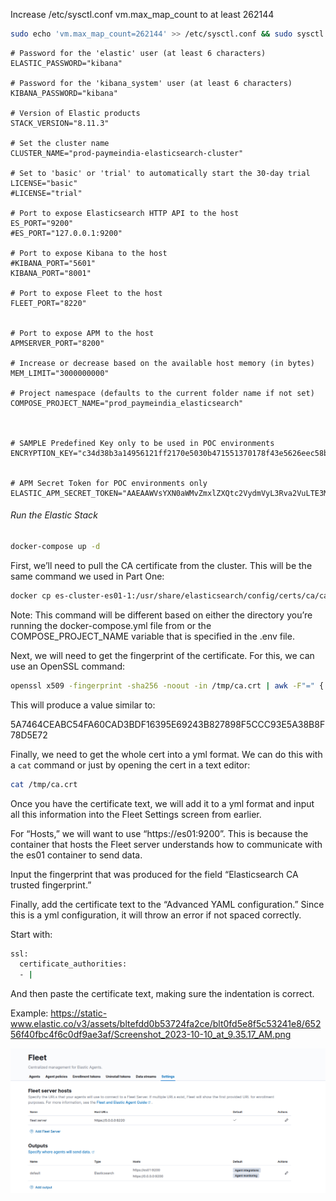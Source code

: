 Increase /etc/sysctl.conf vm.max_map_count to at least 262144
```bash
sudo echo 'vm.max_map_count=262144' >> /etc/sysctl.conf && sudo sysctl -w vm.max_map_count=262144
```

```dotenv
# Password for the 'elastic' user (at least 6 characters)
ELASTIC_PASSWORD="kibana"

# Password for the 'kibana_system' user (at least 6 characters)
KIBANA_PASSWORD="kibana"

# Version of Elastic products
STACK_VERSION="8.11.3"

# Set the cluster name
CLUSTER_NAME="prod-paymeindia-elasticsearch-cluster"

# Set to 'basic' or 'trial' to automatically start the 30-day trial
LICENSE="basic"
#LICENSE="trial"

# Port to expose Elasticsearch HTTP API to the host
ES_PORT="9200"
#ES_PORT="127.0.0.1:9200"

# Port to expose Kibana to the host
#KIBANA_PORT="5601"
KIBANA_PORT="8001"

# Port to expose Fleet to the host
FLEET_PORT="8220"


# Port to expose APM to the host
APMSERVER_PORT="8200"

# Increase or decrease based on the available host memory (in bytes)
MEM_LIMIT="3000000000"

# Project namespace (defaults to the current folder name if not set)
COMPOSE_PROJECT_NAME="prod_paymeindia_elasticsearch"



# SAMPLE Predefined Key only to be used in POC environments
ENCRYPTION_KEY="c34d38b3a14956121ff2170e5030b471551370178f43e5626eec58b04a30fae2"


# APM Secret Token for POC environments only
ELASTIC_APM_SECRET_TOKEN="AAEAAWVsYXN0aWMvZmxlZXQtc2VydmVyL3Rva2VuLTE3MDI5MDEyOTg1Mjg6ZDhGNTV3QjZUWC1RVk1BejhwQVpJUQ"
```

###### Run the Elastic Stack
```bash
docker-compose up -d
```
First, we’ll need to pull the CA certificate from the cluster. This will be the same command we used in Part One:
```bash
docker cp es-cluster-es01-1:/usr/share/elasticsearch/config/certs/ca/ca.crt /tmp/.
```
Note: This command will be different based on either the directory you’re running the docker-compose.yml file from or the COMPOSE_PROJECT_NAME variable that is specified in the .env file.

Next, we will need to get the fingerprint of the certificate. For this, we can use an OpenSSL command:
```bash
openssl x509 -fingerprint -sha256 -noout -in /tmp/ca.crt | awk -F"=" {' print $2 '} | sed s/://g
```

This will produce a value similar to: 

5A7464CEABC54FA60CAD3BDF16395E69243B827898F5CCC93E5A38B8F78D5E72

Finally, we need to get the whole cert into a yml format. We can do this with a `cat` command or just by opening the cert in a text editor:
```bash
cat /tmp/ca.crt
```

Once you have the certificate text, we will add it to a yml format and input all this information into the Fleet Settings screen from earlier.

For “Hosts,” we will want to use “https://es01:9200”. This is because the container that hosts the Fleet server understands how to communicate with the es01 container to send data.

Input the fingerprint that was produced for the field “Elasticsearch CA trusted fingerprint.”

Finally, add the certificate text to the “Advanced YAML configuration.” Since this is a yml configuration, it will throw an error if not spaced correctly. 

Start with:

```bash
ssl:
  certificate_authorities:
  - |
```

And then paste the certificate text, making sure the indentation is correct.

Example:
https://static-www.elastic.co/v3/assets/bltefdd0b53724fa2ce/blt0fd5e8f5c53241e8/65256f40fbc4f6c0df9ae3af/Screenshot_2023-10-10_at_9.35.17_AM.png

![Alt text](image.png)

